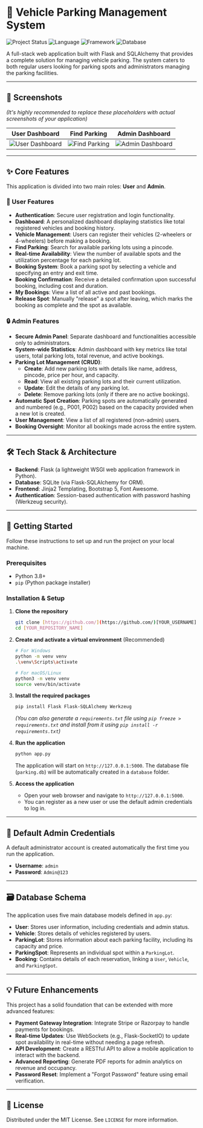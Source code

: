 # 🚗 Vehicle Parking Management System

![Project Status](https://img.shields.io/badge/status-complete-green)
![Language](https://img.shields.io/badge/Python-3.8%2B-blue)
![Framework](https://img.shields.io/badge/Framework-Flask-orange)
![Database](https://img.shields.io/badge/Database-SQLite-lightgrey)

A full-stack web application built with Flask and SQLAlchemy that provides a complete solution for managing vehicle parking. The system caters to both regular users looking for parking spots and administrators managing the parking facilities.

---

## 📸 Screenshots

*(It's highly recommended to replace these placeholders with actual screenshots of your application)*

| User Dashboard | Find Parking | Admin Dashboard |
| :---: | :---: | :---: |
| ![User Dashboard](https://via.placeholder.com/300x200.png?text=User+Dashboard) | ![Find Parking](https://via.placeholder.com/300x200.png?text=Find+Parking+Page) | ![Admin Dashboard](https://via.placeholder.com/300x200.png?text=Admin+Dashboard) |

---

## ✨ Core Features

This application is divided into two main roles: **User** and **Admin**.

### 👤 User Features
* **Authentication**: Secure user registration and login functionality.
* **Dashboard**: A personalized dashboard displaying statistics like total registered vehicles and booking history.
* **Vehicle Management**: Users can register their vehicles (2-wheelers or 4-wheelers) before making a booking.
* **Find Parking**: Search for available parking lots using a pincode.
* **Real-time Availability**: View the number of available spots and the utilization percentage for each parking lot.
* **Booking System**: Book a parking spot by selecting a vehicle and specifying an entry and exit time.
* **Booking Confirmation**: Receive a detailed confirmation upon successful booking, including cost and duration.
* **My Bookings**: View a list of all active and past bookings.
* **Release Spot**: Manually "release" a spot after leaving, which marks the booking as complete and the spot as available.

### 🔒 Admin Features
* **Secure Admin Panel**: Separate dashboard and functionalities accessible only to administrators.
* **System-wide Statistics**: Admin dashboard with key metrics like total users, total parking lots, total revenue, and active bookings.
* **Parking Lot Management (CRUD)**:
    * **Create**: Add new parking lots with details like name, address, pincode, price per hour, and capacity.
    * **Read**: View all existing parking lots and their current utilization.
    * **Update**: Edit the details of any parking lot.
    * **Delete**: Remove parking lots (only if there are no active bookings).
* **Automatic Spot Creation**: Parking spots are automatically generated and numbered (e.g., P001, P002) based on the capacity provided when a new lot is created.
* **User Management**: View a list of all registered (non-admin) users.
* **Booking Oversight**: Monitor all bookings made across the entire system.

---

## 🛠️ Tech Stack & Architecture

* **Backend**: Flask (a lightweight WSGI web application framework in Python).
* **Database**: SQLite (via Flask-SQLAlchemy for ORM).
* **Frontend**: Jinja2 Templating, Bootstrap 5, Font Awesome.
* **Authentication**: Session-based authentication with password hashing (Werkzeug security).

---

## 🚀 Getting Started

Follow these instructions to set up and run the project on your local machine.

### Prerequisites
* Python 3.8+
* `pip` (Python package installer)

### Installation & Setup

1.  **Clone the repository**
    ```sh
    git clone [https://github.com/](https://github.com/)[YOUR_USERNAME]/[YOUR_REPOSITORY_NAME].git
    cd [YOUR_REPOSITORY_NAME]
    ```

2.  **Create and activate a virtual environment** (Recommended)
    ```sh
    # For Windows
    python -m venv venv
    .\venv\Scripts\activate

    # For macOS/Linux
    python3 -m venv venv
    source venv/bin/activate
    ```

3.  **Install the required packages**
    ```sh
    pip install Flask Flask-SQLAlchemy Werkzeug
    ```
    *(You can also generate a `requirements.txt` file using `pip freeze > requirements.txt` and install from it using `pip install -r requirements.txt`)*

4.  **Run the application**
    ```sh
    python app.py
    ```
    The application will start on `http://127.0.0.1:5000`. The database file (`parking.db`) will be automatically created in a `database` folder.

5.  **Access the application**
    * Open your web browser and navigate to `http://127.0.0.1:5000`.
    * You can register as a new user or use the default admin credentials to log in.

---

## 🔑 Default Admin Credentials

A default administrator account is created automatically the first time you run the application.

* **Username**: `admin`
* **Password**: `Admin@123`

---

## 🗃️ Database Schema

The application uses five main database models defined in `app.py`:

* **User**: Stores user information, including credentials and admin status.
* **Vehicle**: Stores details of vehicles registered by users.
* **ParkingLot**: Stores information about each parking facility, including its capacity and price.
* **ParkingSpot**: Represents an individual spot within a `ParkingLot`.
* **Booking**: Contains details of each reservation, linking a `User`, `Vehicle`, and `ParkingSpot`.

---

## 💡 Future Enhancements

This project has a solid foundation that can be extended with more advanced features:
* **Payment Gateway Integration**: Integrate Stripe or Razorpay to handle payments for bookings.
* **Real-time Updates**: Use WebSockets (e.g., Flask-SocketIO) to update spot availability in real-time without needing a page refresh.
* **API Development**: Create a RESTful API to allow a mobile application to interact with the backend.
* **Advanced Reporting**: Generate PDF reports for admin analytics on revenue and occupancy.
* **Password Reset**: Implement a "Forgot Password" feature using email verification.

---

## 📄 License

Distributed under the MIT License. See `LICENSE` for more information.
